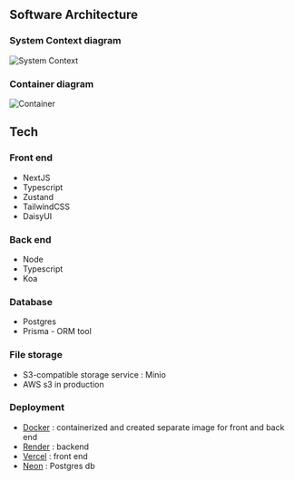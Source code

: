 ## Software Architecture
### System Context diagram
![System Context](https://zucal-public.s3.us-east-1.amazonaws.com/SystemContext+(1).jpg)

### Container diagram
![Container](https://zucal-public.s3.us-east-1.amazonaws.com/Container.jpg)

## Tech
### Front end
- NextJS 
- Typescript
- Zustand
- TailwindCSS
- DaisyUI
### Back end
- Node
- Typescript
- Koa 
### Database
- Postgres
- Prisma - ORM tool
### File storage 
- S3-compatible storage service : Minio 
- AWS s3 in production
### Deployment
- [Docker](https://www.docker.com/) : containerized and created separate image for front and back end
- [Render](https://render.com/) : backend
- [Vercel](https://vercel.com/) : front end
- [Neon](https://neon.tech/) : Postgres db